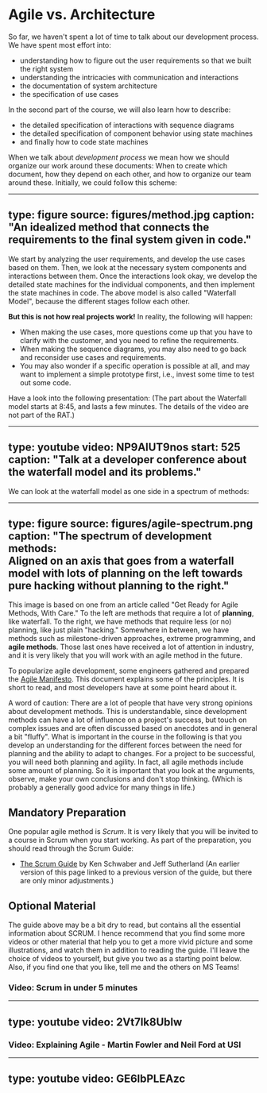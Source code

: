 # Agile vs. Architecture


So far, we haven't spent a lot of time to talk about our development process. We have spent most effort into: 

* understanding how to figure out the user requirements so that we built the right system
* understanding the intricacies with communication and interactions
* the documentation of system architecture
* the specification of use cases

In the second part of the course, we will also learn how to describe:

* the detailed specification of interactions with sequence diagrams
* the detailed specification of component behavior using state machines
* and finally how to code state machines

When we talk about *development process* we mean how we should organize our work around these documents:
When to create which document, how they depend on each other, and how to organize our team around these.
Initially, we could follow this scheme:

---
type: figure
source: figures/method.jpg
caption:
  "An idealized method that connects the requirements to the final system given in code."
--- 

We start by analyzing the user requirements, and develop the use cases based on them. Then, we look at the necessary system components and interactions between them. Once the interactions look okay, we develop the detailed state machines for the individual components, and then implement the state machines in code. The above model is also called "Waterfall Model", because the different stages follow each other.

**But this is not how real projects work!** In reality, the following will happen:

* When making the use cases, more questions come up that you have to clarify with the customer, and you need to refine the requirements. 
* When making the sequence diagrams, you may also need to go back and reconsider use cases and requirements. 
* You may also wonder if a specific operation is possible at all, and may want to implement a simple prototype first, i.e., invest some time to test out some code. 

Have a look into the following presentation: (The part about the Waterfall model starts at 8:45, and lasts a few minutes. The details of the video are not part of the RAT.)

---
type: youtube
video: NP9AIUT9nos
start: 525
caption: 
  "Talk at a developer conference about the waterfall model and its problems."
---


We can look at the waterfall model as one side in a spectrum of methods:

---
type: figure
source: figures/agile-spectrum.png
caption:
  "**The spectrum of development methods:**  
  Aligned on an axis that goes from a waterfall model with lots of planning
  on the left towards pure hacking without planning to the right."
---

This image is based on one from an article called "Get Ready for Agile Methods, With Care." To the left are methods that require a lot of **planning**, like waterfall.  To the right, we have methods that require less (or no) planning, like just plain "hacking." Somewhere in between, we have methods such as milestone-driven approaches, extreme programming, and **agile methods**. Those last ones have received a lot of attention in industry, and it is very likely that you will work with an agile method in the future. 

To popularize agile development, some engineers gathered and prepared the [Agile Manifesto](https://www.agilealliance.org/agile101/the-agile-manifesto/). This document explains some of the principles. It is short to read, and most developers have at some point heard about it.

A word of caution: There are a lot of people that have very strong opinions about development methods. This is understandable, since development methods can have a lot of influence on a project's success, but touch on complex issues and are often discussed based on anecdotes and in general a bit "fluffy".  What is important in the course in the following is that you develop an understanding for the different forces between the need for planning and the ability to adapt to changes. For a project to be successful, you will need both planning and agility. In fact, all agile methods include some amount of planning. So it is important that you look at the arguments, observe, make your own conclusions and don't stop thinking. (Which is probably a generally good advice for many things in life.)


## Mandatory Preparation

One popular agile method is *Scrum*. It is very likely that you will be invited to a course in Scrum when you start working. 
As part of the preparation, you should read through the Scrum Guide:

* [The Scrum Guide](https://www.scrumguides.org/docs/scrumguide/v2017/2017-Scrum-Guide-US.pdf#zoom=100) by Ken Schwaber and Jeff Sutherland (An earlier version of this page linked to a previous version of the guide, but there are only minor adjustments.)



## Optional Material

The guide above may be a bit dry to read, but contains all the essential information about SCRUM. I hence recommend that you find some more videos or other material that help you to get a more vivid picture and some illustrations, and watch them in addition to reading the guide. I'll leave the choice of videos to yourself, but give you two as a starting point below. Also, if you find one that you like, tell me and the others on MS Teams!


### Video: Scrum in under 5 minutes

---
type: youtube
video: 2Vt7Ik8Ublw
---


### Video: Explaining Agile - Martin Fowler and Neil Ford at USI

---
type: youtube
video: GE6lbPLEAzc
---

